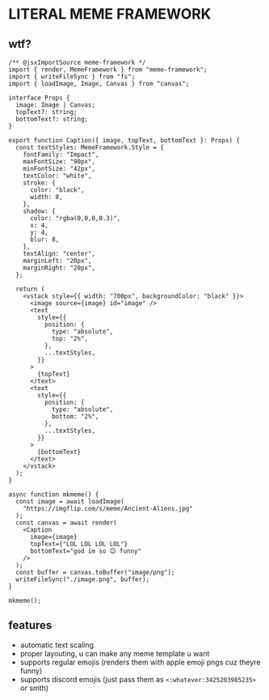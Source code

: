 # LITERAL MEME FRAMEWORK

## wtf?

```tsx
/** @jsxImportSource meme-framework */
import { render, MemeFramework } from "meme-framework";
import { writeFileSync } from "fs";
import { loadImage, Image, Canvas } from "canvas";

interface Props {
  image: Image | Canvas;
  topText?: string;
  bottomText?: string;
}

export function Caption({ image, topText, bottomText }: Props) {
  const textStyles: MemeFramework.Style = {
    fontFamily: "Impact",
    maxFontSize: "90px",
    minFontSize: "42px",
    textColor: "white",
    stroke: {
      color: "black",
      width: 8,
    },
    shadow: {
      color: "rgba(0,0,0,0.3)",
      x: 4,
      y: 4,
      blur: 8,
    },
    textAlign: "center",
    marginLeft: "20px",
    marginRight: "20px",
  };

  return (
    <vstack style={{ width: "700px", backgroundColor: "black" }}>
      <image source={image} id="image" />
      <text
        style={{
          position: {
            type: "absolute",
            top: "2%",
          },
          ...textStyles,
        }}
      >
        {topText}
      </text>
      <text
        style={{
          position: {
            type: "absolute",
            bottom: "2%",
          },
          ...textStyles,
        }}
      >
        {bottomText}
      </text>
    </vstack>
  );
}

async function mkmeme() {
  const image = await loadImage(
    "https://imgflip.com/s/meme/Ancient-Aliens.jpg"
  );
  const canvas = await render(
    <Caption
      image={image}
      topText={"LOL LOL LOL LOL"}
      bottomText="god im so 😊 funny"
    />
  );
  const buffer = canvas.toBuffer("image/png");
  writeFileSync("./image.png", buffer);
}

mkmeme();
```

## features

- automatic text scaling
- proper layouting, u can make any meme template u want
- supports regular emojis (renders them with apple emoji pngs cuz theyre funny)
- supports discord emojis (just pass them as `<:whatever:3425203985235>` or smth)
